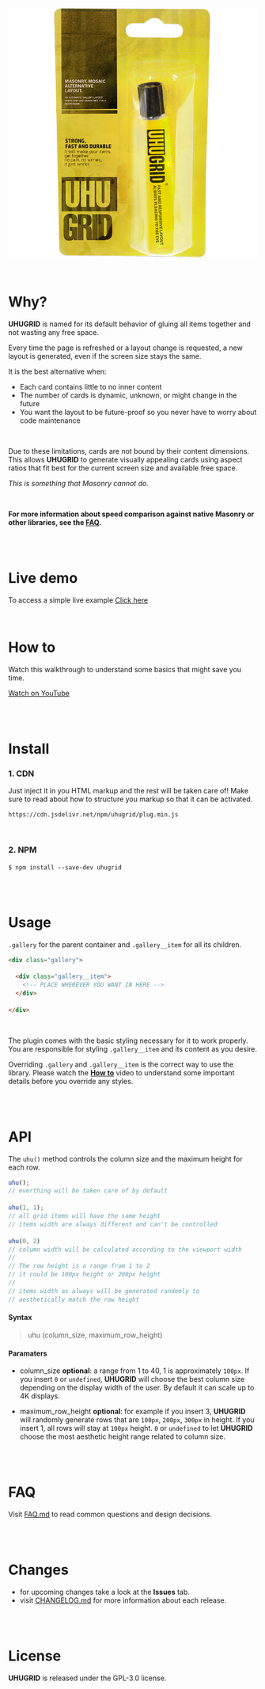 ![UHUGRID poster](./imgs/uhu.png)

<br>


# Why?

**UHUGRID** is named for its default behavior of gluing all items together
and not wasting any free space.

Every time the page is refreshed or a layout change is requested,
a new layout is generated, even if the screen size stays the same.

It is the best alternative when:

+ Each card contains little to no inner content
+ The number of cards is dynamic, unknown, or might change in the future
+ You want the layout to be future-proof so you never have to worry about code maintenance

<br>

Due to these limitations, cards are not bound by their content dimensions.
This allows **UHUGRID** to generate visually appealing cards using aspect ratios
that fit best for the current screen size and available free space.

*This is something that Masonry cannot do.*

<br>

**For more information about speed comparison against native Masonry or other libraries,
see the [FAQ](.FAQ.md).**
  
<br>
<br>

# Live demo
To access a simple live example [Click here](https://cipherlogs.github.io/uhugrid/demo/)

<br>

# How to
Watch this walkthrough to understand some basics that might save you time.

[Watch on YouTube](https://youtu.be/PT3ZhB4-Y40)

<br>
<br>

# Install

### 1. CDN

Just inject it in you HTML markup and the rest will be taken care of!
Make sure to read about how to structure you markup so that it can be activated.

```
https://cdn.jsdelivr.net/npm/uhugrid/plug.min.js
```

<br>

### 2. NPM

```
$ npm install --save-dev uhugrid
```

<br>
<br>

# Usage
`.gallery` for the parent container
and `.gallery__item` for all its children.


```HTML
<div class="gallery">

  <div class="gallery__item">
    <!-- PLACE WHEREVER YOU WANT IN HERE -->
  </div>

</div>
```
<br>

The plugin comes with the basic styling necessary for it to work properly. 
You are responsible for styling `.gallery__item` and its content as you desire. 

Overriding `.gallery` and `.gallery__item` is the correct way to use the library.
Please watch the [**How to**](#how-to) video to understand
some important details before you override any styles.

<br>
<br>

# API

The `uhu()` method controls the column size and the maximum height
for each row.


```JavaScript
uhu();
// everthing will be taken care of by default

uhu(1, 1);
// all grid items will have the same height
// items width are always different and can't be controlled

uhu(0, 2)
// column width will be calculated according to the viewport width
//
// The row height is a range from 1 to 2
// it could be 100px height or 200px height
//
// items width as always will be generated randomly to
// aesthetically match the row height
```

#### Syntax

> uhu (column_size, maximum_row_height)


#### Paramaters

+ column_size **optional**: a range from 1 to 40,
  1 is approximately `100px`. If you insert `0` or `undefined`,
  **UHUGRID** will choose the best column size depending on
  the display width of the user.
  By default it can scale up to 4K displays.

+ maximum_row_height **optional**: for example if you insert 3,
  **UHUGRID** will randomly generate rows that are
  `100px`, `200px`, `300px` in height.
  If you insert 1, all rows will stay at `100px` height.
  `0` or `undefined` to let **UHUGRID** choose the most
  aesthetic height range related to column size.
  

<br>
<br>

# FAQ
Visit [FAQ.md](./FAQ.md) to read common questions and design
decisions.

<br>
<br>

# Changes

+ for upcoming changes take a look at the **Issues** tab.
+ visit [CHANGELOG.md](./CHANGELOG.md) for more information about
  each release.

<br>
<br>

# License
**UHUGRID** is released under the GPL-3.0 license.

